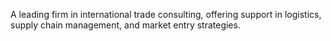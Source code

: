 A leading firm in international trade consulting, offering support in logistics, supply chain management, and market entry strategies.
